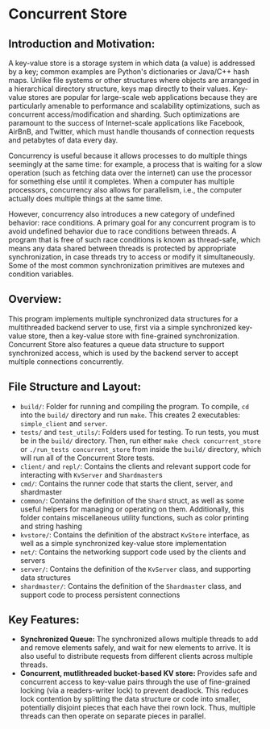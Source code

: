 # Concurrent Store

## Introduction and Motivation:
A key-value store is a storage system in which data (a value) is addressed by a key; common examples are Python's dictionaries or Java/C++ hash maps. Unlike file systems or other structures where objects are arranged in a hierarchical directory structure, keys map directly to their values. Key-value stores are popular for large-scale web applications because they are particularly amenable to performance and scalability optimizations, such as concurrent access/modification and sharding. Such optimizations are paramount to the success of Internet-scale applications like Facebook, AirBnB, and Twitter, which must handle thousands of connection requests and petabytes of data every day.

Concurrency is useful because it allows processes to do multiple things seemingly at the same time: for example, a process that is waiting for a slow operation (such as fetching data over the internet) can use the processor for something else until it completes. When a computer has multiple processors, concurrency also allows for parallelism, i.e., the computer actually does multiple things at the same time.

However, concurrency also introduces a new category of undefined behavior: race conditions. A primary goal for any concurrent program is to avoid undefined behavior due to race conditions between threads. A program that is free of such race conditions is known as thread-safe, which means any data shared between threads is protected by appropriate synchronization, in case threads try to access or modify it simultaneously. Some of the most common synchronization primitives are mutexes and condition variables.

## Overview:
This program implements multiple synchronized data structures for a multithreaded backend server to use, first via a simple synchronized key-value store, then a key-value store with fine-grained synchronization. Concurrent Store also features a queue data structure to support synchronized access, which is used by the backend server to accept multiple connections concurrently.

## File Structure and Layout:
- `build/`: Folder for running and compiling the program. To compile, `cd` into the `build/` directory and run `make`. This creates 2 executables: `simple_client` and `server`.
- `tests/` and `test_utils/`: Folders used for testing. To run tests, you must be in the `build/` directory. Then, run either `make check concurrent_store` or `./run_tests concurrent_store` from inside the `build/` directory, which will run all of the Concurrent Store tests.
- `client/` and `repl/`: Contains the clients and relevant support code for interacting with `KvServer` and `Shardmaster`s
- `cmd/`: Contains the runner code that starts the client, server, and shardmaster
- `common/`: Contains the definition of the `Shard` struct, as well as some useful helpers for managing or operating on them. Additionally, this folder contains miscellaneous utility functions, such as color printing and string hashing
- `kvstore/`: Contains the definition of the abstract `KvStore` interface, as well as a simple synchronized key-value store implementation
- `net/`: Contains the networking support code used by the clients and servers
- `server/`: Contains the definition of the `KvServer` class, and supporting data structures
- `shardmaster/`: Contains the definition of the `Shardmaster` class, and support code to process persistent connections

## Key Features:
- **Synchronized Queue:** The synchronized allows multiple threads to add and remove elements safely, and wait for new elements to arrive. It is also useful to distribute requests from different clients across multiple threads.
- **Concurrent, mutlithreaded bucket-based KV store:** Provides safe and concurrent access to key-value pairs through the use of fine-grained locking (via a readers-writer lock) to prevent deadlock. This reduces lock contention by splitting the data structure or code into smaller, potentially disjoint pieces that each have thei rown lock. Thus, multiple threads can then operate on separate pieces in parallel.
